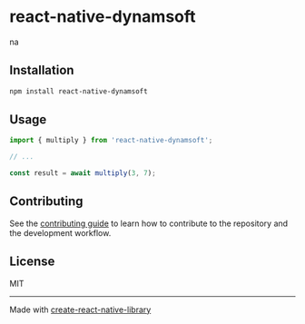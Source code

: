 # react-native-dynamsoft

na

## Installation

```sh
npm install react-native-dynamsoft
```

## Usage

```js
import { multiply } from 'react-native-dynamsoft';

// ...

const result = await multiply(3, 7);
```

## Contributing

See the [contributing guide](CONTRIBUTING.md) to learn how to contribute to the repository and the development workflow.

## License

MIT

---

Made with [create-react-native-library](https://github.com/callstack/react-native-builder-bob)
